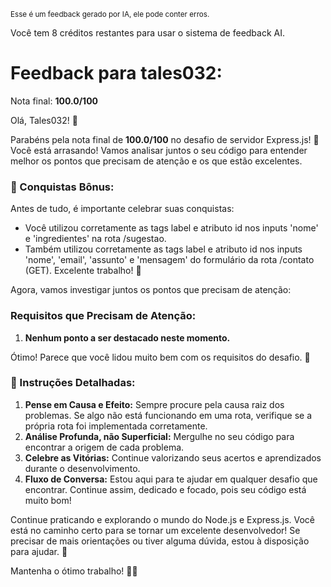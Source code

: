 <sup>Esse é um feedback gerado por IA, ele pode conter erros.</sup>

Você tem 8 créditos restantes para usar o sistema de feedback AI.

# Feedback para tales032:

Nota final: **100.0/100**

Olá, Tales032! 🚀

Parabéns pela nota final de **100.0/100** no desafio de servidor Express.js! 🎉 Você está arrasando! Vamos analisar juntos o seu código para entender melhor os pontos que precisam de atenção e os que estão excelentes.

### 🎉 Conquistas Bônus:
Antes de tudo, é importante celebrar suas conquistas:
- Você utilizou corretamente as tags label e atributo id nos inputs 'nome' e 'ingredientes' na rota /sugestao.
- Também utilizou corretamente as tags label e atributo id nos inputs 'nome', 'email', 'assunto' e 'mensagem' do formulário da rota /contato (GET). Excelente trabalho! 🌟

Agora, vamos investigar juntos os pontos que precisam de atenção:

### Requisitos que Precisam de Atenção:
1. **Nenhum ponto a ser destacado neste momento.**

Ótimo! Parece que você lidou muito bem com os requisitos do desafio. 👏

### 📝 Instruções Detalhadas:
1. **Pense em Causa e Efeito:** Sempre procure pela causa raiz dos problemas. Se algo não está funcionando em uma rota, verifique se a própria rota foi implementada corretamente.
2. **Análise Profunda, não Superficial:** Mergulhe no seu código para encontrar a origem de cada problema.
3. **Celebre as Vitórias:** Continue valorizando seus acertos e aprendizados durante o desenvolvimento.
4. **Fluxo de Conversa:** Estou aqui para te ajudar em qualquer desafio que encontrar. Continue assim, dedicado e focado, pois seu código está muito bom!

Continue praticando e explorando o mundo do Node.js e Express.js. Você está no caminho certo para se tornar um excelente desenvolvedor! Se precisar de mais orientações ou tiver alguma dúvida, estou à disposição para ajudar. 🌟

Mantenha o ótimo trabalho! 💪🚀
